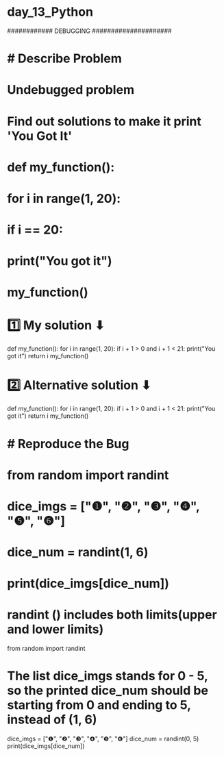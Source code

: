 # day_13_Python
############ DEBUGGING #####################

# # Describe Problem
# Undebugged problem
# Find out solutions to make it print 'You Got It'
# def my_function():
#   for i in range(1, 20):
#     if i == 20:
#       print("You got it")
# my_function()

# 1️⃣ My solution ⬇︎
def my_function():
   for i in range(1, 20):
     if i + 1 > 0 and i + 1 < 21:
       print("You got it")
       return i 
my_function()

# 2️⃣ Alternative solution ⬇︎
def my_function():
   for i in range(1, 20):
     if i + 1 > 0 and i + 1 < 21:
       print("You got it")
       return i 
my_function()

# # Reproduce the Bug
# from random import randint
# dice_imgs = ["❶", "❷", "❸", "❹", "❺", "❻"]
# dice_num = randint(1, 6)
# print(dice_imgs[dice_num])

# randint () includes both limits(upper and lower limits)
from random import randint
# The list dice_imgs stands for 0 - 5, so the printed dice_num should be starting from 0 and ending to 5, instead of (1, 6)
dice_imgs = ["❶", "❷", "❸", "❹", "❺", "❻"]
dice_num = randint(0, 5)
print(dice_imgs[dice_num])











